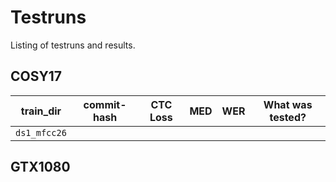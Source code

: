 # Testruns
Listing of testruns and results.


## COSY17
| train_dir    | commit-hash | CTC Loss | MED | WER | What was tested? |
|--------------|-------------|----------|-----|-----|------------------|
| `ds1_mfcc26` |             |          |     |     |                  |

## GTX1080